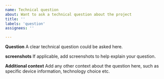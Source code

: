 ```yaml
---
name: Technical question
about: Want to ask a technical question about the project
title: ''
labels: 'question'
assignees: ''

---
```


**Question**
A clear technical question could be asked here.

**screenshots**
If applicable, add screenshots to help explain your question.

**Additional context**
Add any other context about the question here, such as specific device information, technology choice etc.
